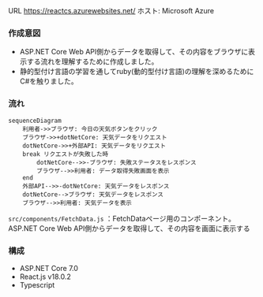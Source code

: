 URL
https://reactcs.azurewebsites.net/
ホスト: Microsoft Azure
### 作成意図
- ASP.NET Core Web API側からデータを取得して、その内容をブラウザに表示する流れを理解するために作成しました。
- 静的型付け言語の学習を通してruby(動的型付け言語)の理解を深めるためにC#を触りました。
### 流れ

```mermaid
sequenceDiagram
    利用者->>ブラウザ: 今日の天気ボタンをクリック
    ブラウザ->>+dotNetCore: 天気データをリクエスト
    dotNetCore->>+外部API: 天気データをリクエスト
    break リクエストが失敗した時
        dotNetCore-->>-ブラウザ: 失敗ステータスをレスポンス
        ブラウザ-->>利用者: データ取得失敗画面を表示
    end
    外部API-->>-dotNetCore: 天気データをレスポンス
    dotNetCore-->ブラウザ: 天気データをレスポンス
    ブラウザ-->>利用者: 天気データを表示
```
`src/components/FetchData.js` ：FetchDataページ用のコンポーネント。ASP.NET Core Web API側からデータを取得して、その内容を画面に表示する

### 構成
- ASP.NET Core 7.0
- React.js v18.0.2
- Typescript
